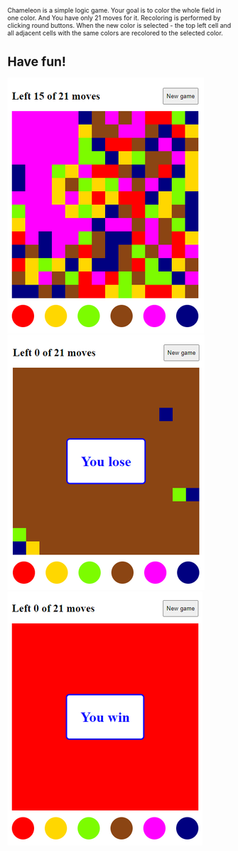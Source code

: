 Chameleon is a simple logic game. Your goal is to color the whole field in one color. And You have only 21 moves for it. Recoloring is performed by clicking round buttons. When the new color is selected - the top left cell and all adjacent cells with the same colors are recolored to the selected color.

Have fun!
=====
![Screen 1](/media/screen1.png)![Screen 2](/media/screen2.png)![Screen 2](/media/screen3.png)
